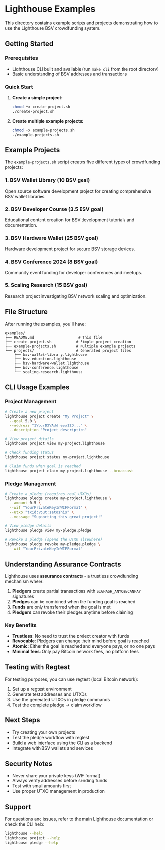 # Lighthouse Examples

This directory contains example scripts and projects demonstrating how to use the Lighthouse BSV crowdfunding system.

## Getting Started

### Prerequisites
- Lighthouse CLI built and available (run `make cli` from the root directory)
- Basic understanding of BSV addresses and transactions

### Quick Start

1. **Create a simple project:**
   ```bash
   chmod +x create-project.sh
   ./create-project.sh
   ```

2. **Create multiple example projects:**
   ```bash
   chmod +x example-projects.sh
   ./example-projects.sh
   ```

## Example Projects

The `example-projects.sh` script creates five different types of crowdfunding projects:

### 1. BSV Wallet Library (10 BSV goal)
Open source software development project for creating comprehensive BSV wallet libraries.

### 2. BSV Developer Course (3.5 BSV goal)
Educational content creation for BSV development tutorials and documentation.

### 3. BSV Hardware Wallet (25 BSV goal)
Hardware development project for secure BSV storage devices.

### 4. BSV Conference 2024 (8 BSV goal)
Community event funding for developer conferences and meetups.

### 5. Scaling Research (15 BSV goal)
Research project investigating BSV network scaling and optimization.

## File Structure

After running the examples, you'll have:

```
examples/
├── README.md                    # This file
├── create-project.sh           # Simple project creation
├── example-projects.sh         # Multiple example projects
└── projects/                   # Generated project files
    ├── bsv-wallet-library.lighthouse
    ├── bsv-education.lighthouse
    ├── bsv-hardware-wallet.lighthouse
    ├── bsv-conference.lighthouse
    └── scaling-research.lighthouse
```

## CLI Usage Examples

### Project Management
```bash
# Create a new project
lighthouse project create "My Project" \
  --goal 5.0 \
  --address "1YourBSVAddress123..." \
  --description "Project description"

# View project details
lighthouse project view my-project.lighthouse

# Check funding status
lighthouse project status my-project.lighthouse

# Claim funds when goal is reached
lighthouse project claim my-project.lighthouse --broadcast
```

### Pledge Management
```bash
# Create a pledge (requires real UTXOs)
lighthouse pledge create my-project.lighthouse \
  --amount 0.5 \
  --wif "YourPrivateKeyInWIFFormat" \
  --utxo "txid:vout:satoshis" \
  --message "Supporting this great project!"

# View pledge details
lighthouse pledge view my-pledge.pledge

# Revoke a pledge (spend the UTXO elsewhere)
lighthouse pledge revoke my-pledge.pledge \
  --wif "YourPrivateKeyInWIFFormat"
```

## Understanding Assurance Contracts

Lighthouse uses **assurance contracts** - a trustless crowdfunding mechanism where:

1. **Pledgers** create partial transactions with `SIGHASH_ANYONECANPAY` signatures
2. **Pledges** can be combined when the funding goal is reached
3. **Funds** are only transferred when the goal is met
4. **Pledgers** can revoke their pledges anytime before claiming

### Key Benefits
- **Trustless**: No need to trust the project creator with funds
- **Revocable**: Pledgers can change their mind before goal is reached
- **Atomic**: Either the goal is reached and everyone pays, or no one pays
- **Minimal fees**: Only pay Bitcoin network fees, no platform fees

## Testing with Regtest

For testing purposes, you can use regtest (local Bitcoin network):

1. Set up a regtest environment
2. Generate test addresses and UTXOs
3. Use the generated UTXOs in pledge commands
4. Test the complete pledge → claim workflow

## Next Steps

- Try creating your own projects
- Test the pledge workflow with regtest
- Build a web interface using the CLI as a backend
- Integrate with BSV wallets and services

## Security Notes

- Never share your private keys (WIF format)
- Always verify addresses before sending funds
- Test with small amounts first
- Use proper UTXO management in production

## Support

For questions and issues, refer to the main Lighthouse documentation or check the CLI help:

```bash
lighthouse --help
lighthouse project --help
lighthouse pledge --help
```